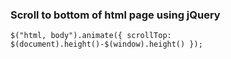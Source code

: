 ### Scroll to bottom of html page using jQuery

`$("html, body").animate({ scrollTop: $(document).height()-$(window).height() });`
